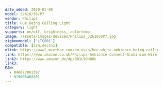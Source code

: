```yaml
---
date_added: 2020-03-08
model: 32610/30/P7
vendor: Philips
title: Hue Being Ceiling Light
category: light
supports: on/off, brightness, colortemp
image: /assets/images/devices/Philips_3261030P7.jpg
zigbeemodel: ['LTC001']
compatible: [z2m,deconz]
mlink: https://www2.meethue.com/en-us/p/hue-white-ambiance-being-ceiling-light/4100448U7
link: https://www.amazon.co.uk/Philips-Ambiance-Connect-Aluminium-Wireless/dp/B01L99H80U
link2: https://www.amazon.de/dp/B01L99H80U
link3: 
EAN: 
  - 046677801397
  - 915005488301
---
```

